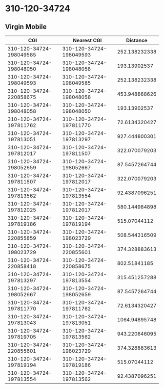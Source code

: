 # 310-120-34724
## Virgin Mobile


| CGI | Nearest CGI | Distance |
|-----|-------------|----------|
| 310-120-34724-198049585 | 310-120-34724-198049593 | 252.138232338 |
| 310-120-34724-198048050 | 310-120-34724-198048058 | 193.13902537 |
| 310-120-34724-198049593 | 310-120-34724-198049585 | 252.138232338 |
| 310-120-34724-220858675 | 310-120-34724-198048058 | 453.948868626 |
| 310-120-34724-198048058 | 310-120-34724-198048050 | 193.13902537 |
| 310-120-34724-197811762 | 310-120-34724-197811770 | 72.6134320427 |
| 310-120-34724-197813051 | 310-120-34724-197813297 | 927.444800301 |
| 310-120-34724-197812017 | 310-120-34724-197811507 | 322.070079203 |
| 310-120-34724-198052659 | 310-120-34724-198052667 | 87.5457264744 |
| 310-120-34724-197811507 | 310-120-34724-197812017 | 322.070079203 |
| 310-120-34724-197813562 | 310-120-34724-197813554 | 92.4387096251 |
| 310-120-34724-197812025 | 310-120-34724-197812017 | 580.144984898 |
| 310-120-34724-197819186 | 310-120-34724-197819194 | 515.07044112 |
| 310-120-34724-220855859 | 310-120-34724-198023729 | 508.544316509 |
| 310-120-34724-198023729 | 310-120-34724-220855601 | 374.328883613 |
| 310-120-34724-220858418 | 310-120-34724-220858675 | 802.51841185 |
| 310-120-34724-197813297 | 310-120-34724-197813554 | 315.451257288 |
| 310-120-34724-198052667 | 310-120-34724-198052659 | 87.5457264744 |
| 310-120-34724-197811770 | 310-120-34724-197811762 | 72.6134320427 |
| 310-120-34724-197813043 | 310-120-34724-197813051 | 1064.94895748 |
| 310-120-34724-197819705 | 310-120-34724-197813562 | 943.220646095 |
| 310-120-34724-220855601 | 310-120-34724-198023729 | 374.328883613 |
| 310-120-34724-197819194 | 310-120-34724-197819186 | 515.07044112 |
| 310-120-34724-197813554 | 310-120-34724-197813562 | 92.4387096251 |
